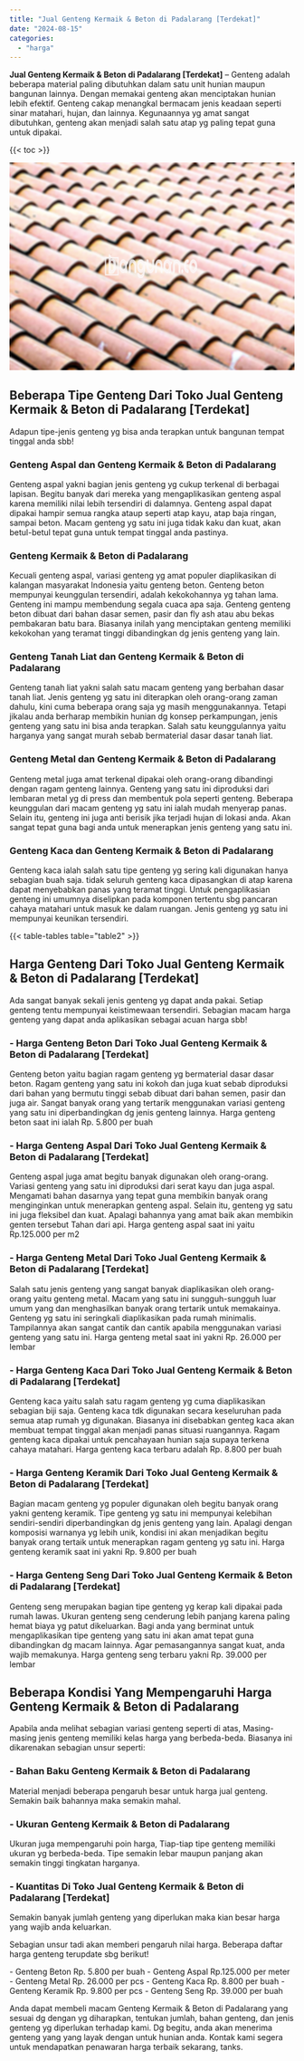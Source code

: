 ```yaml
---
title: "Jual Genteng Kermaik & Beton di Padalarang [Terdekat]"
date: "2024-08-15"
categories: 
  - "harga"
---
```


**Jual Genteng Kermaik & Beton di Padalarang \[Terdekat\]** – Genteng adalah beberapa material paling dibutuhkan dalam satu unit hunian maupun bangunan lainnya. Dengan memakai genteng akan menciptakan hunian lebih efektif. Genteng cakap menangkal bermacam jenis keadaan seperti sinar matahari, hujan, dan lainnya. Kegunaannya yg amat sangat dibutuhkan, genteng akan menjadi salah satu atap yg paling tepat guna untuk dipakai.

{{< toc >}}

![Jual Genteng Kermaik & Beton di Padalarang [Terdekat]](/images/genteng-minimalis-murah31.png)

## Beberapa Tipe Genteng Dari Toko Jual Genteng Kermaik & Beton di Padalarang \[Terdekat\]

Adapun tipe-jenis genteng yg bisa anda terapkan untuk bangunan tempat tinggal anda sbb!

### Genteng Aspal dan Genteng Kermaik & Beton di Padalarang

Genteng aspal yakni bagian jenis genteng yg cukup terkenal di berbagai lapisan. Begitu banyak dari mereka yang mengaplikasikan genteng aspal karena memiliki nilai lebih tersendiri di dalamnya. Genteng aspal dapat dipakai hampir semua rangka ataup seperti atap kayu, atap baja ringan, sampai beton. Macam genteng yg satu ini juga tidak kaku dan kuat, akan betul-betul tepat guna untuk tempat tinggal anda pastinya.

### Genteng Kermaik & Beton di Padalarang

Kecuali genteng aspal, variasi genteng yg amat populer diaplikasikan di kalangan masyarakat Indonesia yaitu genteng beton. Genteng beton mempunyai keunggulan tersendiri, adalah kekokohannya yg tahan lama. Genteng ini mampu membendung segala cuaca apa saja. Genteng genteng beton dibuat dari bahan dasar semen, pasir dan fly ash atau abu bekas pembakaran batu bara. Biasanya inilah yang menciptakan genteng memiliki kekokohan yang teramat tinggi dibandingkan dg jenis genteng yang lain.

### Genteng Tanah Liat dan Genteng Kermaik & Beton di Padalarang

Genteng tanah liat yakni salah satu macam genteng yang berbahan dasar tanah liat. Jenis genteng yg satu ini diterapkan oleh orang-orang zaman dahulu, kini cuma beberapa orang saja yg masih menggunakannya. Tetapi jikalau anda berharap membikin hunian dg konsep perkampungan, jenis genteng yang satu ini bisa anda terapkan. Salah satu keunggulannya yaitu harganya yang sangat murah sebab bermaterial dasar dasar tanah liat.

### Genteng Metal dan Genteng Kermaik & Beton di Padalarang

Genteng metal juga amat terkenal dipakai oleh orang-orang dibandingi dengan ragam genteng lainnya. Genteng yang satu ini diproduksi dari lembaran metal yg di press dan membentuk pola seperti genteng. Beberapa keunggulan dari macam genteng yg satu ini ialah mudah menyerap panas. Selain itu, genteng ini juga anti berisik jika terjadi hujan di lokasi anda. Akan sangat tepat guna bagi anda untuk menerapkan jenis genteng yang satu ini.

### Genteng Kaca dan Genteng Kermaik & Beton di Padalarang

Genteng kaca ialah salah satu tipe genteng yg sering kali digunakan hanya sebagian buah saja. tidak seluruh genteng kaca dipasangkan di atap karena dapat menyebabkan panas yang teramat tinggi. Untuk pengaplikasian genteng ini umumnya diselipkan pada komponen tertentu sbg pancaran cahaya matahari untuk masuk ke dalam ruangan. Jenis genteng yg satu ini mempunyai keunikan tersendiri.

{{< table-tables table="table2" >}}

## Harga Genteng Dari Toko Jual Genteng Kermaik & Beton di Padalarang \[Terdekat\]

Ada sangat banyak sekali jenis genteng yg dapat anda pakai. Setiap genteng tentu mempunyai keistimewaan tersendiri. Sebagian macam harga genteng yang dapat anda aplikasikan sebagai acuan harga sbb!

### \- Harga Genteng Beton Dari Toko Jual Genteng Kermaik & Beton di Padalarang \[Terdekat\]

Genteng beton yaitu bagian ragam genteng yg bermaterial dasar dasar beton. Ragam genteng yang satu ini kokoh dan juga kuat sebab diproduksi dari bahan yang bermutu tinggi sebab dibuat dari bahan semen, pasir dan juga air. Sangat banyak orang yang tertarik menggunakan variasi genteng yang satu ini diperbandingkan dg jenis genteng lainnya. Harga genteng beton saat ini ialah Rp. 5.800 per buah

### \- Harga Genteng Aspal Dari Toko Jual Genteng Kermaik & Beton di Padalarang \[Terdekat\]

Genteng aspal juga amat begitu banyak digunakan oleh orang-orang. Variasi genteng yang satu ini diproduksi dari serat kayu dan juga aspal. Mengamati bahan dasarnya yang tepat guna membikin banyak orang menginginkan untuk menerapkan genteng aspal. Selain itu, genteng yg satu ini juga fleksibel dan kuat. Apalagi bahannya yang amat baik akan membikin genten tersebut Tahan dari api. Harga genteng aspal saat ini yaitu Rp.125.000 per m2

### \- Harga Genteng Metal Dari Toko Jual Genteng Kermaik & Beton di Padalarang \[Terdekat\]

Salah satu jenis genteng yang sangat banyak diaplikasikan oleh orang-orang yaitu genteng metal. Macam yang satu ini sungguh-sungguh luar umum yang dan menghasilkan banyak orang tertarik untuk memakainya. Genteng yg satu ini seringkali diaplikasikan pada rumah minimalis. Tampilannya akan sangat cantik dan cantik apabila menggunakan variasi genteng yang satu ini. Harga genteng metal saat ini yakni Rp. 26.000 per lembar

### \- Harga Genteng Kaca Dari Toko Jual Genteng Kermaik & Beton di Padalarang \[Terdekat\]

Genteng kaca yaitu salah satu ragam genteng yg cuma diaplikasikan sebagian biji saja. Genteng kaca tdk digunakan secara keseluruhan pada semua atap rumah yg digunakan. Biasanya ini disebabkan genteg kaca akan membuat tempat tinggal akan menjadi panas situasi ruangannya. Ragam genteng kaca dipakai untuk pencahayaan hunian saja supaya terkena cahaya matahari. Harga genteng kaca terbaru adalah Rp. 8.800 per buah

### \- Harga Genteng Keramik Dari Toko Jual Genteng Kermaik & Beton di Padalarang \[Terdekat\]

Bagian macam genteng yg populer digunakan oleh begitu banyak orang yakni genteng keramik. Tipe genteng yg satu ini mempunyai kelebihan sendiri-sendiri diperbandingkan dg jenis genteng yang lain. Apalagi dengan komposisi warnanya yg lebih unik, kondisi ini akan menjadikan begitu banyak orang tertaik untuk menerapkan ragam genteng yg satu ini. Harga genteng keramik saat ini yakni Rp. 9.800 per buah

### \- Harga Genteng Seng Dari Toko Jual Genteng Kermaik & Beton di Padalarang \[Terdekat\]

Genteng seng merupakan bagian tipe genteng yg kerap kali dipakai pada rumah lawas. Ukuran genteng seng cenderung lebih panjang karena paling hemat biaya yg patut dikeluarkan. Bagi anda yang berminat untuk mengaplikasikan tipe genteng yang satu ini akan amat tepat guna dibandingkan dg macam lainnya. Agar pemasangannya sangat kuat, anda wajib memakunya. Harga genteng seng terbaru yakni Rp. 39.000 per lembar

## Beberapa Kondisi Yang Mempengaruhi Harga Genteng Kermaik & Beton di Padalarang

Apabila anda melihat sebagian variasi genteng seperti di atas, Masing-masing jenis genteng memiliki kelas harga yang berbeda-beda. Biasanya ini dikarenakan sebagian unsur seperti:

### \- Bahan Baku Genteng Kermaik & Beton di Padalarang

Material menjadi beberapa pengaruh besar untuk harga jual genteng. Semakin baik bahannya maka semakin mahal.

### \- Ukuran Genteng Kermaik & Beton di Padalarang

Ukuran juga mempengaruhi poin harga, Tiap-tiap tipe genteng memiliki ukuran yg berbeda-beda. Tipe semakin lebar maupun panjang akan semakin tinggi tingkatan harganya.

### \- Kuantitas Di Toko Jual Genteng Kermaik & Beton di Padalarang \[Terdekat\]

Semakin banyak jumlah genteng yang diperlukan maka kian besar harga yang wajib anda keluarkan.

Sebagian unsur tadi akan memberi pengaruh nilai harga. Beberapa daftar harga genteng terupdate sbg berikut!

\- Genteng Beton Rp. 5.800 per buah - Genteng Aspal Rp.125.000 per meter - Genteng Metal Rp. 26.000 per pcs - Genteng Kaca Rp. 8.800 per buah - Genteng Keramik Rp. 9.800 per pcs - Genteng Seng Rp. 39.000 per buah

Anda dapat membeli macam Genteng Kermaik & Beton di Padalarang yang sesuai dg dengan yg diharapkan, tentukan jumlah, bahan genteng, dan jenis genteng yg diperlukan terhadap kami. Dg begitu, anda akan menerima genteng yang yang layak dengan untuk hunian anda. Kontak kami segera untuk mendapatkan penawaran harga terbaik sekarang, tanks.
